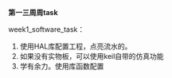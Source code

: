 **第一三周周task**



week1_software_task：

1. 使用HAL库配置工程，点亮流水的。
2. 如果没有实物板，可以使用keil自带的仿真功能
3. 学有余力。使用库函数配置





